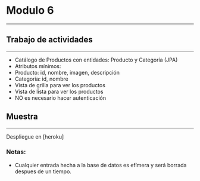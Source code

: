 # Modulo 6
***

## Trabajo de actividades
***

- Catálogo de Productos con entidades: Producto y Categoría (JPA)
- Atributos mínimos:
 - Producto: id, nombre, imagen, descripción
 - Categoría: id, nombre
- Vista de grilla para ver los productos
- Vista de lista para ver los productos
- NO es necesario hacer autenticación
## Muestra
***

Despliegue en [heroku]

### Notas:
 - Cualquier entrada hecha a la base de datos es efímera y será borrada despues de un tiempo.